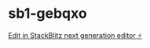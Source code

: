 # sb1-gebqxo

[Edit in StackBlitz next generation editor ⚡️](https://stackblitz.com/~/github.com/VisionForgeAI/sb1-gebqxo)
